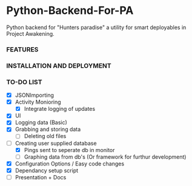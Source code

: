 # Python-Backend-For-PA
 Python backend for "Hunters paradise" a utility for smart deployables in Project Awakening. 

 ### FEATURES



 ### INSTALLATION AND DEPLOYMENT





### TO-DO LIST

- [x] JSONImporting
- [x] Activity Monioring 
	- [x] Integrate logging of updates
- [x] UI
- [x] Logging data (Basic)
- [x] Grabbing and storing data
	- [ ] Deleting old files
- [ ] Creating user supplied database
	- [x] Pings sent to seperate db in monitor
	- [ ] Graphing data from db's (Or framework for furthur development)
- [x] Configuration Options / Easy code changes
- [x] Dependancy setup script
- [ ] Presentation + Docs
